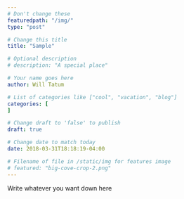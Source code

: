 ```yaml
---
# Don't change these
featuredpath: "/img/"
type: "post"

# Change this title
title: "Sample"

# Optional description
# description: "A special place"

# Your name goes here
author: Will Tatum

# List of categories like ["cool", "vacation", "blog"]
categories: [
]

# Change draft to 'false' to publish
draft: true

# Change date to match today
date: 2018-03-31T18:18:19-04:00

# Filename of file in /static/img for features image
# featured: "big-cove-crop-2.png"
---
```


Write whatever you want down here